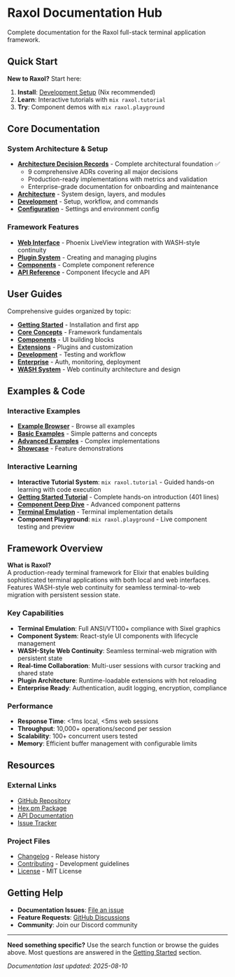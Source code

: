 # Raxol Documentation Hub

Complete documentation for the Raxol full-stack terminal application framework.

## Quick Start

**New to Raxol?** Start here:

1. **Install**: [Development Setup](DEVELOPMENT.md#quick-setup) (Nix recommended)
2. **Learn**: Interactive tutorials with `mix raxol.tutorial`
3. **Try**: Component demos with `mix raxol.playground`

## Core Documentation

### System Architecture & Setup
- [**Architecture Decision Records**](adr/README.md) - Complete architectural foundation ✅
  - 9 comprehensive ADRs covering all major decisions
  - Production-ready implementations with metrics and validation
  - Enterprise-grade documentation for onboarding and maintenance
- [**Architecture**](ARCHITECTURE.md) - System design, layers, and modules
- [**Development**](DEVELOPMENT.md) - Setup, workflow, and commands  
- [**Configuration**](CONFIGURATION.md) - Settings and environment config

### Framework Features
- [**Web Interface**](WEB_INTERFACE_GUIDE.md) - Phoenix LiveView integration with WASH-style continuity
- [**Plugin System**](PLUGIN_SYSTEM_GUIDE.md) - Creating and managing plugins
- [**Components**](components/README.md) - Complete component reference
- [**API Reference**](components/api/README.md) - Component lifecycle and API

## User Guides

Comprehensive guides organized by topic:

- [**Getting Started**](./examples/guides/01_getting_started/) - Installation and first app
- [**Core Concepts**](./examples/guides/02_core_concepts/) - Framework fundamentals  
- [**Components**](./examples/guides/03_component_reference/) - UI building blocks
- [**Extensions**](./examples/guides/04_extending_raxol/) - Plugins and customization
- [**Development**](./examples/guides/05_development_and_testing/) - Testing and workflow
- [**Enterprise**](./examples/guides/06_enterprise/) - Auth, monitoring, deployment
- [**WASH System**](./docs/archive/WASH_STYLE_DESIGN.md) - Web continuity architecture and design

## Examples & Code

### Interactive Examples
- [**Example Browser**](./examples/snippets/README.md) - Browse all examples
- [**Basic Examples**](./examples/snippets/basic/) - Simple patterns and concepts
- [**Advanced Examples**](./examples/snippets/advanced/) - Complex implementations
- [**Showcase**](./examples/snippets/showcase/) - Feature demonstrations

### Interactive Learning
- **Interactive Tutorial System**: `mix raxol.tutorial` - Guided hands-on learning with code execution
- [**Getting Started Tutorial**](./tutorials/01_getting_started.md) - Complete hands-on introduction (401 lines)
- [**Component Deep Dive**](./tutorials/02_component_deep_dive.md) - Advanced component patterns
- [**Terminal Emulation**](./tutorials/03_terminal_emulation.md) - Terminal implementation details
- **Component Playground**: `mix raxol.playground` - Live component testing and preview

## Framework Overview

**What is Raxol?**  
A production-ready terminal framework for Elixir that enables building sophisticated terminal applications with both local and web interfaces. Features WASH-style web continuity for seamless terminal-to-web migration with persistent session state.

### Key Capabilities
- **Terminal Emulation**: Full ANSI/VT100+ compliance with Sixel graphics
- **Component System**: React-style UI components with lifecycle management  
- **WASH-Style Web Continuity**: Seamless terminal-web migration with persistent state
- **Real-time Collaboration**: Multi-user sessions with cursor tracking and shared state
- **Plugin Architecture**: Runtime-loadable extensions with hot reloading
- **Enterprise Ready**: Authentication, audit logging, encryption, compliance

### Performance
- **Response Time**: <1ms local, <5ms web sessions
- **Throughput**: 10,000+ operations/second per session
- **Scalability**: 100+ concurrent users tested
- **Memory**: Efficient buffer management with configurable limits

## Resources

### External Links
- [GitHub Repository](https://github.com/Hydepwns/raxol)
- [Hex.pm Package](https://hex.pm/packages/raxol)
- [API Documentation](https://hexdocs.pm/raxol)
- [Issue Tracker](https://github.com/Hydepwns/raxol/issues)

### Project Files
- [Changelog](../CHANGELOG.md) - Release history
- [Contributing](../CONTRIBUTING.md) - Development guidelines
- [License](../LICENSE.md) - MIT License

## Getting Help

- **Documentation Issues**: [File an issue](https://github.com/Hydepwns/raxol/issues)
- **Feature Requests**: [GitHub Discussions](https://github.com/Hydepwns/raxol/discussions)
- **Community**: Join our Discord community

---

**Need something specific?** Use the search function or browse the guides above. Most questions are answered in the [Getting Started](../examples/guides/01_getting_started/) section.

*Documentation last updated: 2025-08-10*